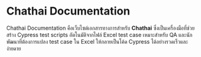 # Chathai Documentation

Chathai Documentation คือเว็บไซต์เอกสารทางการสำหรับ **Chathai**
ซึ่งเป็นเครื่องมือที่ช่วยสร้าง Cypress test scripts อัตโนมัติจากไฟล์ Excel test case
เหมาะสำหรับ QA และนักพัฒนาที่ต้องการแปลง test case ใน Excel ให้กลายเป็นโค้ด Cypress ได้อย่างรวดเร็วและง่ายดาย
